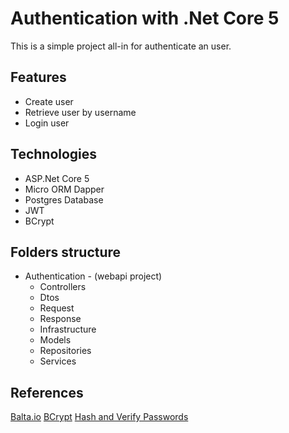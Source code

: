 # Authentication with .Net Core 5

This is a simple project all-in for authenticate an user.

## Features

- Create user
- Retrieve user by username
- Login user

## Technologies

- ASP.Net Core 5
- Micro ORM Dapper
- Postgres Database
- JWT
- BCrypt

## Folders structure

- Authentication - (webapi project)
  - Controllers
  - Dtos
  - Request
  - Response
  - Infrastructure
  - Models
  - Repositories
  - Services

## References

[Balta.io](https://balta.io/artigos/aspnet-5-autenticacao-autorizacao-bearer-jwt)
[BCrypt](https://github.com/BcryptNet/bcrypt.net)
[Hash and Verify Passwords](https://jasonwatmore.com/post/2020/07/16/aspnet-core-3-hash-and-verify-passwords-with-bcrypt)
